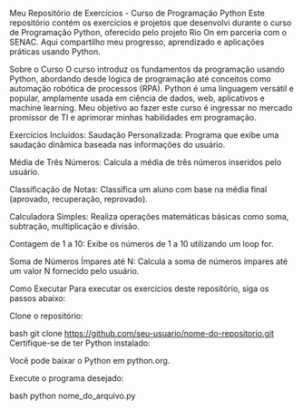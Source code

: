 Meu Repositório de Exercícios - Curso de Programação Python
Este repositório contém os exercícios e projetos que desenvolvi durante o curso de Programação Python, oferecido pelo projeto Rio On em parceria com o SENAC. Aqui compartilho meu progresso, aprendizado e aplicações práticas usando Python.

Sobre o Curso
O curso introduz os fundamentos da programação usando Python, abordando desde lógica de programação até conceitos como automação robótica de processos (RPA). Python é uma linguagem versátil e popular, amplamente usada em ciência de dados, web, aplicativos e machine learning. Meu objetivo ao fazer este curso é ingressar no mercado promissor de TI e aprimorar minhas habilidades em programação.

Exercícios Incluídos:
Saudação Personalizada: Programa que exibe uma saudação dinâmica baseada nas informações do usuário.

Média de Três Números: Calcula a média de três números inseridos pelo usuário.

Classificação de Notas: Classifica um aluno com base na média final (aprovado, recuperação, reprovado).

Calculadora Simples: Realiza operações matemáticas básicas como soma, subtração, multiplicação e divisão.

Contagem de 1 a 10: Exibe os números de 1 a 10 utilizando um loop for.

Soma de Números Ímpares até N: Calcula a soma de números ímpares até um valor N fornecido pelo usuário.

Como Executar
Para executar os exercícios deste repositório, siga os passos abaixo:

Clone o repositório:

bash
git clone https://github.com/seu-usuario/nome-do-repositorio.git
Certifique-se de ter Python instalado:

Você pode baixar o Python em python.org.

Execute o programa desejado:

bash
python nome_do_arquivo.py
